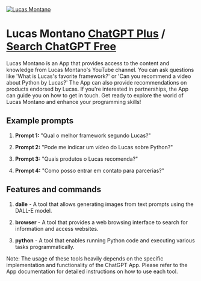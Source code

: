 
[![Lucas Montano](https://files.oaiusercontent.com/file-g0VOAOtaZ0PUYsZLn98GwOLe?se=2123-10-17T16%3A43%3A44Z&sp=r&sv=2021-08-06&sr=b&rscc=max-age%3D31536000%2C%20immutable&rscd=attachment%3B%20filename%3D9ad99cd3-f70f-40ed-bf8d-bd530602d0c7.png&sig=8EogqcaufZM9JytwwBONO%2BDK0Xqw%2BhLIbGWQj8p9Ug8%3D)](https://chat.openai.com/g/g-IaNiHmwSC-lucas-montano)

# Lucas Montano [ChatGPT Plus](https://chat.openai.com/g/g-IaNiHmwSC-lucas-montano) / [Search ChatGPT Free](https://gptcall.net/index.html#/?search=Lucas%20Montano)

Lucas Montano is an App that provides access to the content and knowledge from Lucas Montano's YouTube channel. You can ask questions like 'What is Lucas's favorite framework?' or 'Can you recommend a video about Python by Lucas?' The App can also provide recommendations on products endorsed by Lucas. If you're interested in partnerships, the App can guide you on how to get in touch. Get ready to explore the world of Lucas Montano and enhance your programming skills!

## Example prompts

1. **Prompt 1:** "Qual o melhor framework segundo Lucas?"

2. **Prompt 2:** "Pode me indicar um vídeo do Lucas sobre Python?"

3. **Prompt 3:** "Quais produtos o Lucas recomenda?"

4. **Prompt 4:** "Como posso entrar em contato para parcerias?"

## Features and commands

1. **dalle** - A tool that allows generating images from text prompts using the DALL-E model.

2. **browser** - A tool that provides a web browsing interface to search for information and access websites.

3. **python** - A tool that enables running Python code and executing various tasks programmatically.

Note: The usage of these tools heavily depends on the specific implementation and functionality of the ChatGPT App. Please refer to the App documentation for detailed instructions on how to use each tool.


